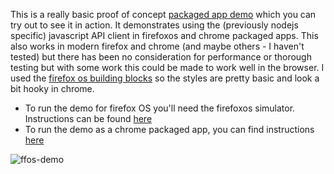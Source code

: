 This is a really basic
 proof of concept [packaged app demo](https://github.com/raoulmillais/7digital-html5-packaged-app-demo) which you can try out to see it in action.  It demonstrates using the (previously nodejs specific) javascript API client in firefoxos and chrome packaged apps.  This also works in modern firefox and chrome (and maybe others - I haven't tested) but there has been no consideration for performance or thorough testing but with some work this could be made to work well in the browser.  I used the [firefox os building blocks](http://buildingfirefoxos.com/building-blocks/action-menu.html) so the styles are pretty basic and look a bit hooky in chrome.

* To run the demo for firefox OS you'll need the firefoxos simulator.  Instructions can be found [here](https://developer.mozilla.org/en-US/Firefox_OS/Using_the_App_Manager#Using_a_Firefox_OS_Simulator_Add-on)
* To run the demo as a chrome packaged app, you can find instructions [here](https://developer.chrome.com/apps/first_app#five)

![ffos-demo](https://f.cloud.github.com/assets/302663/2493223/6fcb6e6a-b286-11e3-8d91-d3ce649e28f6.png)

